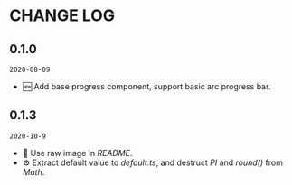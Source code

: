 # CHANGE LOG

## 0.1.0

`2020-08-09`

- 🆕 Add base progress component, support basic arc progress bar.

## 0.1.3

`2020-10-9`

- 📄 Use raw image in *README*.
- ⚙️ Extract default value to *default.ts*, and destruct *PI* and *round()* from *Math*.
